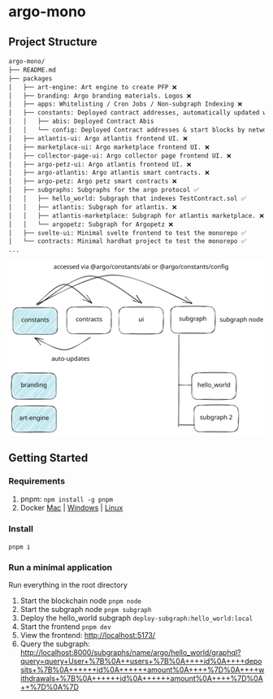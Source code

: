 # argo-mono

## Project Structure

```txt
argo-mono/
├── README.md
├── packages
│   ├── art-engine: Art engine to create PFP ❌
│   ├── branding: Argo branding materials. Logos ❌
│   ├── apps: Whitelisting / Cron Jobs / Non-subgraph Indexing ❌
│   ├── constants: Deployed contract addresses, automatically updated when contracts are deployed ✅
│   │   ├── abis: Deployed Contract Abis
│   │   └── config: Deployed Contract addresses & start blocks by networks
│   ├── atlantis-ui: Argo atlantis frontend UI. ❌
│   ├── marketplace-ui: Argo marketplace frontend UI. ❌
│   ├── collector-page-ui: Argo collector page frontend UI. ❌
│   ├── argo-petz-ui: Argo atlantis frontend UI. ❌
│   ├── argo-atlantis: Argo atlantis smart contracts. ❌
│   ├── argo-petz: Argo petz smart contracts ❌
│   ├── subgraphs: Subgraphs for the argo protocol ✅
│   │   ├── hello_world: Subgraph that indexes TestContract.sol ✅
│   │   ├── atlantis: Subgraph for atlantis. ❌
│   │   ├── atlantis-marketplace: Subgraph for atlantis marketplace. ❌
│   │   └── argopetz: Subgraph for Argopetz ❌
│   ├── svelte-ui: Minimal svelte frontend to test the monorepo ✅
│   └── contracts: Minimal hardhat project to test the monorepo ✅
...
```

![diagram](./docs/structure.excalidraw.svg)

## Getting Started

### Requirements

1. pnpm: `npm install -g pnpm`
2. Docker [Mac](https://docs.docker.com/desktop/install/mac-install/) | [Windows](https://docs.docker.com/desktop/install/windows-install/) | [Linux](https://docs.docker.com/desktop/install/linux-install/)

### Install

`pnpm i`

### Run a minimal application

Run everything in the root directory

1. Start the blockchain node `pnpm node`
2. Start the subgraph node `pnpm subgraph`
3. Deploy the hello_world subgraph `deploy-subgraph:hello_world:local`
4. Start the frontend `pnpm dev`
5. View the frontend: <http://localhost:5173/>
6. Query the subgraph: <http://localhost:8000/subgraphs/name/argo/hello_world/graphql?query=query+User+%7B%0A++users+%7B%0A++++id%0A++++deposits+%7B%0A++++++id%0A++++++amount%0A++++%7D%0A++++withdrawals+%7B%0A++++++id%0A++++++amount%0A++++%7D%0A++%7D%0A%7D>